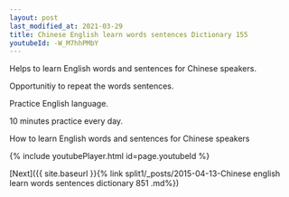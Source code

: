 ```yaml
---
layout: post
last_modified_at: 2021-03-29
title: Chinese English learn words sentences Dictionary 155 
youtubeId: -W_M7hhPMbY
---
```

 
 
Helps to learn English words and sentences for Chinese speakers.

Opportunitiy to repeat the words sentences. 

Practice English language. 
 
10 minutes practice every day. 
 
How to learn English words and sentences for Chinese speakers 
 
{% include youtubePlayer.html id=page.youtubeId %}
 
 
[Next]({{ site.baseurl }}{% link  split1/_posts/2015-04-13-Chinese english learn words sentences dictionary 851 .md%})
 
